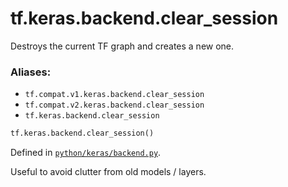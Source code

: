 <div itemscope itemtype="http://developers.google.com/ReferenceObject">
<meta itemprop="name" content="tf.keras.backend.clear_session" />
<meta itemprop="path" content="Stable" />
</div>

# tf.keras.backend.clear_session

Destroys the current TF graph and creates a new one.

### Aliases:

* `tf.compat.v1.keras.backend.clear_session`
* `tf.compat.v2.keras.backend.clear_session`
* `tf.keras.backend.clear_session`

``` python
tf.keras.backend.clear_session()
```



Defined in [`python/keras/backend.py`](/code/stable/tensorflow/python/keras/backend.py).

<!-- Placeholder for "Used in" -->

Useful to avoid clutter from old models / layers.